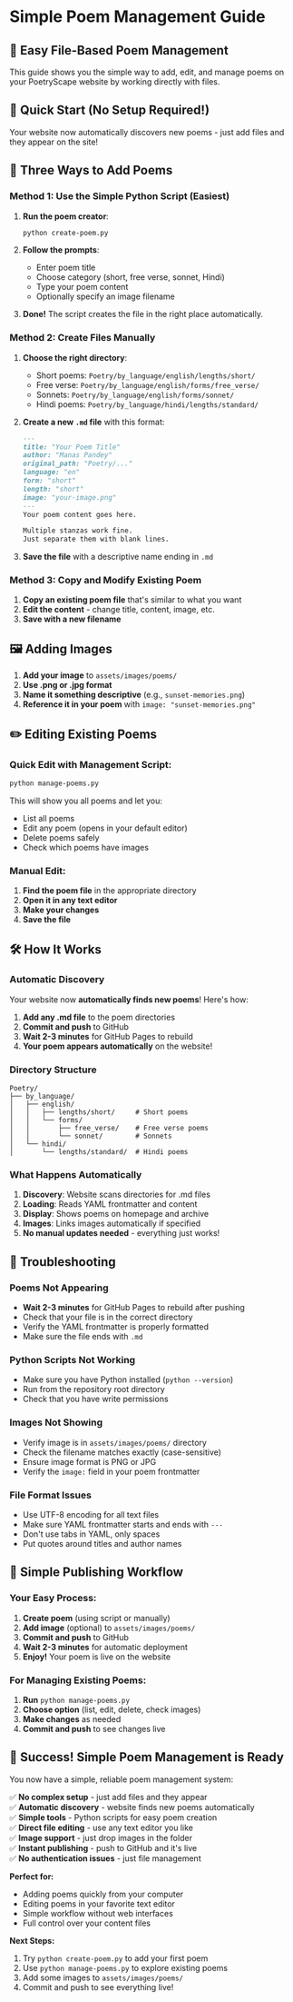 # Simple Poem Management Guide

## 🎯 Easy File-Based Poem Management

This guide shows you the simple way to add, edit, and manage poems on your PoetryScape website by working directly with files.

## 🚀 Quick Start (No Setup Required!)

Your website now automatically discovers new poems - just add files and they appear on the site!

## 📝 Three Ways to Add Poems

### Method 1: Use the Simple Python Script (Easiest)

1. **Run the poem creator**:
   ```bash
   python create-poem.py
   ```

2. **Follow the prompts**:
   - Enter poem title
   - Choose category (short, free verse, sonnet, Hindi)
   - Type your poem content
   - Optionally specify an image filename

3. **Done!** The script creates the file in the right place automatically.

### Method 2: Create Files Manually

1. **Choose the right directory**:
   - Short poems: `Poetry/by_language/english/lengths/short/`
   - Free verse: `Poetry/by_language/english/forms/free_verse/`
   - Sonnets: `Poetry/by_language/english/forms/sonnet/`
   - Hindi poems: `Poetry/by_language/hindi/lengths/standard/`

2. **Create a new `.md` file** with this format:
   ```markdown
   ---
   title: "Your Poem Title"
   author: "Manas Pandey"
   original_path: "Poetry/..."
   language: "en"
   form: "short"
   length: "short"
   image: "your-image.png"
   ---
   Your poem content goes here.
   
   Multiple stanzas work fine.
   Just separate them with blank lines.
   ```

3. **Save the file** with a descriptive name ending in `.md`

### Method 3: Copy and Modify Existing Poem

1. **Copy an existing poem file** that's similar to what you want
2. **Edit the content** - change title, content, image, etc.
3. **Save with a new filename**

## 🖼️ Adding Images

1. **Add your image** to `assets/images/poems/`
2. **Use .png or .jpg format**
3. **Name it something descriptive** (e.g., `sunset-memories.png`)
4. **Reference it in your poem** with `image: "sunset-memories.png"`

## ✏️ Editing Existing Poems

### Quick Edit with Management Script:
```bash
python manage-poems.py
```
This will show you all poems and let you:
- List all poems
- Edit any poem (opens in your default editor)
- Delete poems safely
- Check which poems have images

### Manual Edit:
1. **Find the poem file** in the appropriate directory
2. **Open it in any text editor**
3. **Make your changes**
4. **Save the file**

## 🛠️ How It Works

### Automatic Discovery
Your website now **automatically finds new poems**! Here's how:

1. **Add any .md file** to the poem directories
2. **Commit and push** to GitHub
3. **Wait 2-3 minutes** for GitHub Pages to rebuild
4. **Your poem appears automatically** on the website!

### Directory Structure
```
Poetry/
├── by_language/
│   ├── english/
│   │   ├── lengths/short/     # Short poems
│   │   └── forms/
│   │       ├── free_verse/    # Free verse poems
│   │       └── sonnet/        # Sonnets
│   └── hindi/
│       └── lengths/standard/  # Hindi poems
```

### What Happens Automatically
1. **Discovery**: Website scans directories for .md files
2. **Loading**: Reads YAML frontmatter and content
3. **Display**: Shows poems on homepage and archive
4. **Images**: Links images automatically if specified
5. **No manual updates needed** - everything just works!

## 🔧 Troubleshooting

### Poems Not Appearing
- **Wait 2-3 minutes** for GitHub Pages to rebuild after pushing
- Check that your file is in the correct directory
- Verify the YAML frontmatter is properly formatted
- Make sure the file ends with `.md`

### Python Scripts Not Working
- Make sure you have Python installed (`python --version`)
- Run from the repository root directory
- Check that you have write permissions

### Images Not Showing
- Verify image is in `assets/images/poems/` directory
- Check the filename matches exactly (case-sensitive)
- Ensure image format is PNG or JPG
- Verify the `image:` field in your poem frontmatter

### File Format Issues
- Use UTF-8 encoding for all text files
- Make sure YAML frontmatter starts and ends with `---`
- Don't use tabs in YAML, only spaces
- Put quotes around titles and author names

## 🚀 Simple Publishing Workflow

### Your Easy Process:
1. **Create poem** (using script or manually)
2. **Add image** (optional) to `assets/images/poems/`
3. **Commit and push** to GitHub
4. **Wait 2-3 minutes** for automatic deployment
5. **Enjoy!** Your poem is live on the website

### For Managing Existing Poems:
1. **Run** `python manage-poems.py`
2. **Choose option** (list, edit, delete, check images)
3. **Make changes** as needed
4. **Commit and push** to see changes live

## 🎉 Success! Simple Poem Management is Ready

You now have a simple, reliable poem management system:

✅ **No complex setup** - just add files and they appear  
✅ **Automatic discovery** - website finds new poems automatically  
✅ **Simple tools** - Python scripts for easy poem creation  
✅ **Direct file editing** - use any text editor you like  
✅ **Image support** - just drop images in the folder  
✅ **Instant publishing** - push to GitHub and it's live  
✅ **No authentication issues** - just file management  

**Perfect for:**
- Adding poems quickly from your computer
- Editing poems in your favorite text editor
- Simple workflow without web interfaces
- Full control over your content files

**Next Steps:**
1. Try `python create-poem.py` to add your first poem
2. Use `python manage-poems.py` to explore existing poems
3. Add some images to `assets/images/poems/`
4. Commit and push to see everything live!